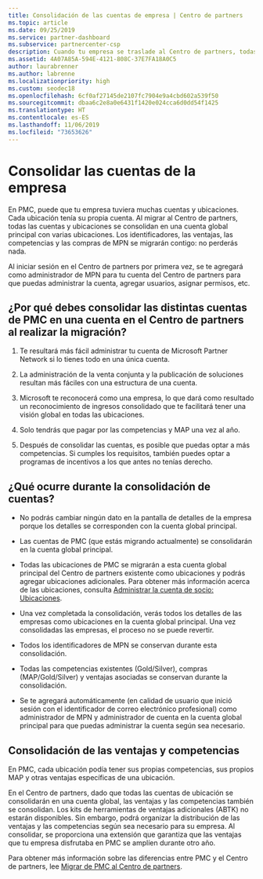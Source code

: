 ```yaml
---
title: Consolidación de las cuentas de empresa | Centro de partners
ms.topic: article
ms.date: 09/25/2019
ms.service: partner-dashboard
ms.subservice: partnercenter-csp
description: Cuando tu empresa se traslade al Centro de partners, todas las cuentas se consolidarán en una.
ms.assetid: 4A07A85A-594E-4121-808C-37E7FA18A0C5
author: laurabrenner
ms.author: labrenne
ms.localizationpriority: high
ms.custom: seodec18
ms.openlocfilehash: 6cf0af27145de2107fc7904e9a4cbd602a539f50
ms.sourcegitcommit: dbaa6c2e8a0e6431f1420e024cca6d0dd54f1425
ms.translationtype: HT
ms.contentlocale: es-ES
ms.lasthandoff: 11/06/2019
ms.locfileid: "73653626"
---
```

# <a name="consolidate-your-company-accounts"></a>Consolidar las cuentas de la empresa

En PMC, puede que tu empresa tuviera muchas cuentas y ubicaciones. Cada ubicación tenía su propia cuenta. Al migrar al Centro de partners, todas las cuentas y ubicaciones se consolidan en una cuenta global principal con varias ubicaciones. Los identificadores, las ventajas, las competencias y las compras de MPN se migrarán contigo: no perderás nada. 

Al iniciar sesión en el Centro de partners por primera vez, se te agregará como administrador de MPN para tu cuenta del Centro de partners para que puedas administrar la cuenta, agregar usuarios, asignar permisos, etc. 

## <a name="why-should-you-consolidate-your-multiple-accounts-in-pmc-into-one-account-in-partner-center-when-you-migrate"></a>¿Por qué debes consolidar las distintas cuentas de PMC en una cuenta en el Centro de partners al realizar la migración?

1. Te resultará más fácil administrar tu cuenta de Microsoft Partner Network si lo tienes todo en una única cuenta.

2. La administración de la venta conjunta y la publicación de soluciones resultan más fáciles con una estructura de una cuenta.

3. Microsoft te reconocerá como una empresa, lo que dará como resultado un reconocimiento de ingresos consolidado que te facilitará tener una visión global en todas las ubicaciones.  

4. Solo tendrás que pagar por las competencias y MAP una vez al año.

5. Después de consolidar las cuentas, es posible que puedas optar a más competencias. Si cumples los requisitos, también puedes optar a programas de incentivos a los que antes no tenías derecho.


## <a name="what-happens-during-consolidation-of-accounts"></a>¿Qué ocurre durante la consolidación de cuentas?

- No podrás cambiar ningún dato en la pantalla de detalles de la empresa porque los detalles se corresponden con la cuenta global principal. 

- Las cuentas de PMC (que estás migrando actualmente) se consolidarán en la cuenta global principal. 

- Todas las ubicaciones de PMC se migrarán a esta cuenta global principal del Centro de partners existente como ubicaciones y podrás agregar ubicaciones adicionales. Para obtener más información acerca de las ubicaciones, consulta [Administrar la cuenta de socio: Ubicaciones](manage-locations.md).

- Una vez completada la consolidación, verás todos los detalles de las empresas como ubicaciones en la cuenta global principal. Una vez consolidadas las empresas, el proceso no se puede revertir.

- Todos los identificadores de MPN se conservan durante esta consolidación.

- Todas las competencias existentes (Gold/Silver), compras (MAP/Gold/Silver) y ventajas asociadas se conservan durante la consolidación.

- Se te agregará automáticamente (en calidad de usuario que inició sesión con el identificador de correo electrónico profesional) como administrador de MPN y administrador de cuenta en la cuenta global principal para que puedas administrar la cuenta según sea necesario. 


## <a name="consolidating-your-benefits-and-competencies"></a>Consolidación de las ventajas y competencias

En PMC, cada ubicación podía tener sus propias competencias, sus propios MAP y otras ventajas específicas de una ubicación.

En el Centro de partners, dado que todas las cuentas de ubicación se consolidarán en una cuenta global, las ventajas y las competencias también se consolidan. Los kits de herramientas de ventajas adicionales (ABTK) no estarán disponibles. Sin embargo, podrá organizar la distribución de las ventajas y las competencias según sea necesario para su empresa. Al consolidar, se proporciona una extensión que garantiza que las ventajas que tu empresa disfrutaba en PMC se amplíen durante otro año.

Para obtener más información sobre las diferencias entre PMC y el Centro de partners, lee [Migrar de PMC al Centro de partners](guide-to-migration.md).

